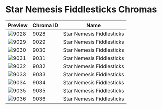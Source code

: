 # Star Nemesis Fiddlesticks Chromas

| Preview | Chroma ID | Name |
|---------|-----------|------|
| ![9028](https://raw.communitydragon.org/latest/plugins/rcp-be-lol-game-data/global/default/v1/champion-chroma-images/9/9028.png) | 9028 | Star Nemesis Fiddlesticks |
| ![9029](https://raw.communitydragon.org/latest/plugins/rcp-be-lol-game-data/global/default/v1/champion-chroma-images/9/9029.png) | 9029 | Star Nemesis Fiddlesticks |
| ![9030](https://raw.communitydragon.org/latest/plugins/rcp-be-lol-game-data/global/default/v1/champion-chroma-images/9/9030.png) | 9030 | Star Nemesis Fiddlesticks |
| ![9031](https://raw.communitydragon.org/latest/plugins/rcp-be-lol-game-data/global/default/v1/champion-chroma-images/9/9031.png) | 9031 | Star Nemesis Fiddlesticks |
| ![9032](https://raw.communitydragon.org/latest/plugins/rcp-be-lol-game-data/global/default/v1/champion-chroma-images/9/9032.png) | 9032 | Star Nemesis Fiddlesticks |
| ![9033](https://raw.communitydragon.org/latest/plugins/rcp-be-lol-game-data/global/default/v1/champion-chroma-images/9/9033.png) | 9033 | Star Nemesis Fiddlesticks |
| ![9034](https://raw.communitydragon.org/latest/plugins/rcp-be-lol-game-data/global/default/v1/champion-chroma-images/9/9034.png) | 9034 | Star Nemesis Fiddlesticks |
| ![9035](https://raw.communitydragon.org/latest/plugins/rcp-be-lol-game-data/global/default/v1/champion-chroma-images/9/9035.png) | 9035 | Star Nemesis Fiddlesticks |
| ![9036](https://raw.communitydragon.org/latest/plugins/rcp-be-lol-game-data/global/default/v1/champion-chroma-images/9/9036.png) | 9036 | Star Nemesis Fiddlesticks |